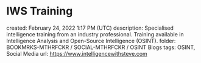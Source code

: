 # IWS Training

created: February 24, 2022 1:17 PM (UTC)
description: Specialised intelligence training from an industry professional. Training available in Intelligence Analysis and Open-Source Intelligence (OSINT).
folder: BOOKMRKS-MTHRFCKR / SOCIAL-MTHRFCKR / OSINT Blogs
tags: OSINT, Social Media
url: https://www.intelligencewithsteve.com